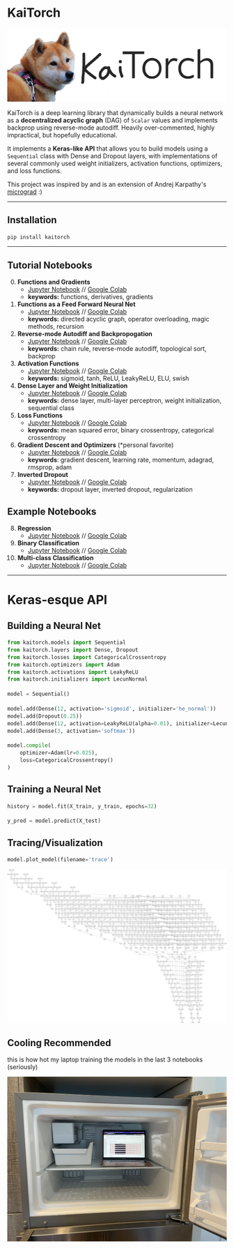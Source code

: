 # KaiTorch

![logo](./imgs/kaitorch.png)

KaiTorch is a  deep learning library that dynamically builds a neural network as a **decentralized acyclic graph** (DAG) of `Scalar` values and implements backprop using reverse-mode autodiff. Heavily over-commented, highly impractical, but hopefully educational.

It implements a **Keras-like API** that allows you to build models using a `Sequential` class with Dense and Dropout layers, with implementations of several commonly used weight initializers, activation functions, optimizers, and loss functions.

This project was inspired by and is an extension of Andrej Karpathy's [micrograd](https://github.com/karpathy/micrograd) :)

-----

## Installation

```python
pip install kaitorch
```

-----

## Tutorial Notebooks
0) __Functions and Gradients__
	* [Jupyter Notebook](https://github.com/kaihayden/KaiTorch/blob/main/00%20Functions%20%26%20Gradients.ipynb) // [Google Colab](https://colab.research.google.com/drive/1j1RR7AcRJLFWrwAU7B7enjlTRnaJysbp?usp=sharing)
    * **keywords:** functions, derivatives, gradients
1) __Functions as a Feed Forward Neural Net__
	* [Jupyter Notebook](https://github.com/kaihayden/KaiTorch/blob/main/01%20Functions%20as%20a%20Neural%20Net.ipynb) // [Google Colab](https://colab.research.google.com/drive/1RabrKQ_BvfJU0rW-BYUMmDa8t4eQSTMj?usp=sharing)
    * **keywords:** directed acyclic graph, operator overloading, magic methods, recursion
2) __Reverse-mode Autodiff and Backpropogation__
	* [Jupyter Notebook](https://github.com/kaihayden/KaiTorch/blob/main/02%20Reverse-mode%20Autodiff%20%26%20Backpropogation.ipynb) // [Google Colab](https://colab.research.google.com/drive/1S6ksYWy_yYFTS8UTENh1az8Um79L7reh?usp=sharing)
    * **keywords:** chain rule, reverse-mode autodiff, topological sort, backprop
3) __Activation Functions__
	* [Jupyter Notebook](https://github.com/kaihayden/KaiTorch/blob/main/03%20Activation%20Functions.ipynb) // [Google Colab](https://colab.research.google.com/drive/1EdxjL9aeAguvd88F7E1JaEncUTh02Ntt?usp=sharing)
    * **keywords:** sigmoid, tanh, ReLU, LeakyReLU, ELU, swish
4) __Dense Layer and Weight Initialization__
	* [Jupyter Notebook](https://github.com/kaihayden/KaiTorch/blob/main/04%20Dense%20Layer%20%26%20Weight%20Initialization.ipynb) // [Google Colab](https://colab.research.google.com/drive/1dJd1NnuPF3Ne4fSl0JQ-9avyZ4AKTqh0?usp=sharing)
    * **keywords:** dense layer, multi-layer perceptron, weight initialization, sequential class
5) __Loss Functions__
	* [Jupyter Notebook](https://github.com/kaihayden/KaiTorch/blob/main/05%20Loss%20Functions.ipynb) // [Google Colab](https://colab.research.google.com/drive/1VKJ5KuOSM4B64i9_fB9tMeFt00bsUJaR?usp=sharing)
    * **keywords:** mean squared error, binary crossentropy, categorical crossentropy
6) __Gradient Descent and Optimizers__ (\*personal favorite)
	* [Jupyter Notebook](https://github.com/kaihayden/KaiTorch/blob/main/06%20Gradient%20Descent%20%26%20Optimizers.ipynb) // [Google Colab](https://colab.research.google.com/drive/1j_HVNc829PpaVs40tq01H45SwN2Eku98?usp=sharing)
    * **keywords**: gradient descent, learning rate, momentum, adagrad, rmsprop, adam
7) __Inverted Dropout__
	* [Jupyter Notebook](https://github.com/kaihayden/KaiTorch/blob/main/07%20Dropout%20Layer.ipynb) // [Google Colab](https://colab.research.google.com/drive/1ej7djnLE2VDDnKDKnspZc2EfTTBTUJU-?usp=sharing)
    * **keywords:** dropout layer, inverted dropout, regularization

## Example Notebooks
8) __Regression__
	* [Jupyter Notebook](https://github.com/kaihayden/KaiTorch/blob/main/08%20Regression.ipynb) // [Google Colab](https://colab.research.google.com/drive/1hx8AnRgZ1Cg6MEflZOth8TX8mOUEsutP?usp=sharing)
9) __Binary Classification__
	* [Jupyter Notebook](https://github.com/kaihayden/KaiTorch/blob/main/09%20Binary%20Classification.ipynb) // [Google Colab](https://colab.research.google.com/drive/1Rw8w5cozQMNgcJGTg7rgs8VMYLh5qwWc?usp=sharing)
10) __Multi-class Classification__
	* [Jupyter Notebook](https://github.com/kaihayden/KaiTorch/blob/main/10%20Multiclass%20Classification.ipynb) // [Google Colab](https://colab.research.google.com/drive/1ph0tV6kyUNvvGKPWPoypQFTL2rsMk42d?usp=sharing)

-----

# Keras-esque API
## Building a Neural Net
```python
from kaitorch.models import Sequential
from kaitorch.layers import Dense, Dropout
from kaitorch.losses import CategoricalCrossentropy
from kaitorch.optimizers import Adam
from kaitorch.activations import LeakyReLU
from kaitorch.initializers import LecunNormal

model = Sequential()

model.add(Dense(12, activation='sigmoid', initializer='he_normal'))
model.add(Dropout(0.25))
model.add(Dense(12, activation=LeakyReLU(alpha=0.01), initializer=LecunNormal()))
model.add(Dense(3, activation='softmax'))

model.compile(
    optimizer=Adam(lr=0.025),
    loss=CategoricalCrossentropy()
)
```

## Training a Neural Net
```python
history = model.fit(X_train, y_train, epochs=32)

y_pred = model.predict(X_test)
```

## Tracing/Visualization
```python
model.plot_model(filename='trace')
```
![trace](./imgs/trace.png)

## Cooling Recommended
this is how hot my laptop training the models in the last 3 notebooks (seriously)  

![fridge](./imgs/fridge.png)
